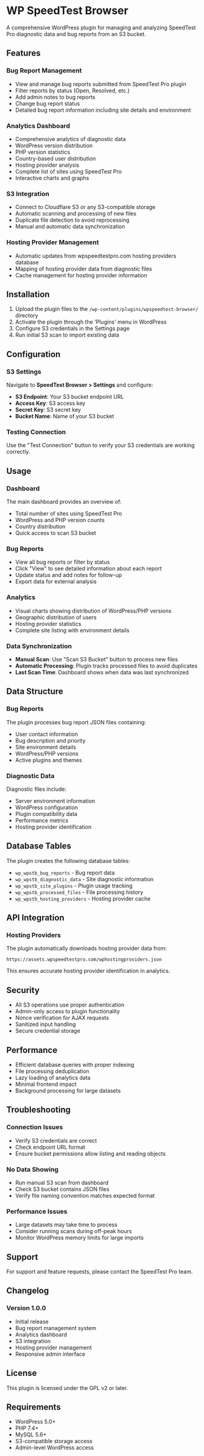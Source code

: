 # WP SpeedTest Browser

A comprehensive WordPress plugin for managing and analyzing SpeedTest Pro diagnostic data and bug reports from an S3 bucket.

## Features

### Bug Report Management
- View and manage bug reports submitted from SpeedTest Pro plugin
- Filter reports by status (Open, Resolved, etc.)
- Add admin notes to bug reports
- Change bug report status
- Detailed bug report information including site details and environment

### Analytics Dashboard
- Comprehensive analytics of diagnostic data
- WordPress version distribution
- PHP version statistics
- Country-based user distribution
- Hosting provider analysis
- Complete list of sites using SpeedTest Pro
- Interactive charts and graphs

### S3 Integration
- Connect to Cloudflare S3 or any S3-compatible storage
- Automatic scanning and processing of new files
- Duplicate file detection to avoid reprocessing
- Manual and automatic data synchronization

### Hosting Provider Management
- Automatic updates from wpspeedtestpro.com hosting providers database
- Mapping of hosting provider data from diagnostic files
- Cache management for hosting provider information

## Installation

1. Upload the plugin files to the `/wp-content/plugins/wpspeedtest-browser/` directory
2. Activate the plugin through the 'Plugins' menu in WordPress
3. Configure S3 credentials in the Settings page
4. Run initial S3 scan to import existing data

## Configuration

### S3 Settings
Navigate to **SpeedTest Browser > Settings** and configure:

- **S3 Endpoint**: Your S3 bucket endpoint URL
- **Access Key**: S3 access key
- **Secret Key**: S3 secret key  
- **Bucket Name**: Name of your S3 bucket

### Testing Connection
Use the "Test Connection" button to verify your S3 credentials are working correctly.

## Usage

### Dashboard
The main dashboard provides an overview of:
- Total number of sites using SpeedTest Pro
- WordPress and PHP version counts
- Country distribution
- Quick access to scan S3 bucket

### Bug Reports
- View all bug reports or filter by status
- Click "View" to see detailed information about each report
- Update status and add notes for follow-up
- Export data for external analysis

### Analytics
- Visual charts showing distribution of WordPress/PHP versions
- Geographic distribution of users
- Hosting provider statistics
- Complete site listing with environment details

### Data Synchronization
- **Manual Scan**: Use "Scan S3 Bucket" button to process new files
- **Automatic Processing**: Plugin tracks processed files to avoid duplicates
- **Last Scan Time**: Dashboard shows when data was last synchronized

## Data Structure

### Bug Reports
The plugin processes bug report JSON files containing:
- User contact information
- Bug description and priority
- Site environment details
- WordPress/PHP versions
- Active plugins and themes

### Diagnostic Data
Diagnostic files include:
- Server environment information
- WordPress configuration
- Plugin compatibility data
- Performance metrics
- Hosting provider identification

## Database Tables

The plugin creates the following database tables:
- `wp_wpstb_bug_reports` - Bug report data
- `wp_wpstb_diagnostic_data` - Site diagnostic information  
- `wp_wpstb_site_plugins` - Plugin usage tracking
- `wp_wpstb_processed_files` - File processing history
- `wp_wpstb_hosting_providers` - Hosting provider cache

## API Integration

### Hosting Providers
The plugin automatically downloads hosting provider data from:
```
https://assets.wpspeedtestpro.com/wphostingproviders.json
```

This ensures accurate hosting provider identification in analytics.

## Security

- All S3 operations use proper authentication
- Admin-only access to plugin functionality
- Nonce verification for AJAX requests
- Sanitized input handling
- Secure credential storage

## Performance

- Efficient database queries with proper indexing
- File processing deduplication
- Lazy loading of analytics data
- Minimal frontend impact
- Background processing for large datasets

## Troubleshooting

### Connection Issues
- Verify S3 credentials are correct
- Check endpoint URL format
- Ensure bucket permissions allow listing and reading objects

### No Data Showing
- Run manual S3 scan from dashboard
- Check S3 bucket contains JSON files
- Verify file naming convention matches expected format

### Performance Issues
- Large datasets may take time to process
- Consider running scans during off-peak hours
- Monitor WordPress memory limits for large imports

## Support

For support and feature requests, please contact the SpeedTest Pro team.

## Changelog

### Version 1.0.0
- Initial release
- Bug report management system
- Analytics dashboard
- S3 integration
- Hosting provider management
- Responsive admin interface

## License

This plugin is licensed under the GPL v2 or later.

## Requirements

- WordPress 5.0+
- PHP 7.4+
- MySQL 5.6+
- S3-compatible storage access
- Admin-level WordPress access 